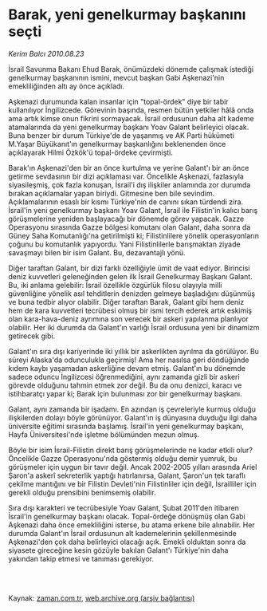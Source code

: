# Barak, yeni genelkurmay başkanını seçti

*Kerim Balcı 2010.08.23*

<td class="columnist-detail">
<p>İsrail Savunma Bakanı Ehud Barak, önümüzdeki dönemde çalışmak istediği genelkurmay başkanının ismini, mevcut başkan Gabi Aşkenazi'nin emekliliğinden altı ay önce açıkladı.</p>
<p>
<div id="haberMetinDiv">
<p> Aşkenazi durumunda kalan insanlar için "topal-ördek" diye bir tabir kullanılıyor İngilizcede. Görevinin başında, resmen bütün yetkiler hâlâ onda ama artık kimse onun fikrini sormayacak. İsrail ordusunun daha alt kademe atamalarında da yeni genelkurmay başkanı Yoav Galant belirleyici olacak. Buna benzer bir durum Türkiye'de de yaşanmış ve AK Parti hükümeti M.Yaşar Büyükanıt'ın genelkurmay başkanlığını beklenenden önce açıklayarak Hilmi Özkök'ü topal-ördeke çevirmişti.
<p>Barak'ın Aşkenazi'den bir an önce kurtulma ve yerine Galant'ı bir an önce getirme sevdasının bir dizi açıklaması var. Öncelikle Aşkenazi, fazlasıyla siyasileşmiş, çok fazla konuşan, İsrail'i dış ilişkiler anlamında zor durumda bırakan açıklamalar yapan biriydi. Gitmesine ben bile sevindim. Açıklamalarının esaslı bir kısmı Türkiye'nin de canını sıkan türdendi zira. İsrail'in yeni genelkurmay başkanı Yoav Galant, İsrail ile Filistin'in kalıcı barış görüşmelerine yeniden başlayacağı bir dönemde görev yapacak. Gazze Operasyonu sırasında Gazze bölgesi komutanı olan Galant, daha sonra da Güney Saha Komutanlığı'na getirilmişti ki; Filistinlilere yönelik operasyonların çoğunu bu komutanlık yapıyordu. Yani Filistinlilerle barışmaktan ziyade savaşmayı bilen bir isim Galant. Bu, dezavantajlı yönü.
<p>Diğer taraftan Galant, bir dizi farklı özelliğiyle ümit de vaat ediyor. Birincisi deniz kuvvetleri geleneğinden gelen ilk İsrail Genelkurmay Başkanı Galant. Bu, iki anlama gelebilir: İsrail özellikle özgürlük filosu olayıyla milli güvenliğine yönelik asıl tehditlerin denizden gelmeye başladığını düşünmüş ve buna tedbir alıyor olabilir. Diğer taraftan Barak, Galant gibi hem deniz hem de kara kuvvetleri tecrübesi olmuş bir ismi tercih ederek artık eskimiş olan kara-hava-deniz ayrımına son verecek bir askeri yapılanma planlıyor olabilir. Her iki durumda da Galant'ın varlığı İsrail ordusuna yeni bir dinamizm getirecek gibi.
<p>Galant'ın sıra dışı kariyerinde iki yıllık bir askerlikten ayrılma da görülüyor. Bu süreyi Alaska'da odunculukla geçirmiş! Ama her nasılsa geri döndüğünde kıdem kaybı yaşamadan askerliğine devam etmiş. Galant'ın bu dönemde sadece oduncu İngilizcesi öğrenmediğini, aynı zamanda gizli bir askeri görevde olduğunu tahmin etmek zor değil. Bu da onu denizci, karacı ve istihbaratçı yapar ki; Barak için bulunması zor bir genelkurmay başkanı.
<p>Galant, aynı zamanda bir işadamı. En azından iş çevreleriyle kurmuş olduğu ilişkilerden dolayı böyle görünüyor. Galant'ın iş dünyasına duyduğu ilgi daha üniversite eğitimi sırasında başlamış. İsrail'in yeni genelkurmay başkanı, Hayfa Üniversitesi'nde işletme bölümünden mezun olmuş.
<p>Böyle bir isim İsrail-Filistin direkt barış görüşmelerinde ne kadar etkili olur? Öncelikle Gazze Operasyonu'nda göstermiş olduğu demir yumruk, bu görüşmeler için uygun bir tavır değil. Ancak 2002-2005 yılları arasında Ariel Şaron'a askerî sekreterlik yaptığı hatırlanırsa, Galant, Şaron'un tek taraflı çekilme mantığını ve bir Filistin Devleti'nin Filistinliler için değil, İsrailliler için gerekli olduğu prensibini benimsemiş olabilir.
<p>Sıra dışı karakteri ve tecrübesiyle Yoav Galant, Şubat 2011'den itibaren İsrail'in genelkurmay başkanı olacak. Topal-ördeğe dönüşmüş olan Gabi Aşkenazi daha önce emekliliğini isterse, bu atama erkene bile alınabilir. Her durumda Galant'ın İsrail ordusunun alt kademelerinin şekillenmesinde Aşkenazi'den çok daha belirleyici olacağı açık. Emekli olduktan sonra da siyasete gireceğine kesin gözüyle bakılan Galant'ı Türkiye'nin daha yakından takip etmesi ve tanıması gerekiyor.</p></p></p></p></p></p></p></div>
</p>


<p><br>
		 </br></p></td>

Kaynak: [zaman.com.tr](http://zaman.com.tr/yazar.do?yazino=1019008), [web.archive.org (arşiv bağlantısı)](http://web.archive.org/web/20110425004700/http://www.zaman.com.tr:80/yazar.do?yazino=1019008)
